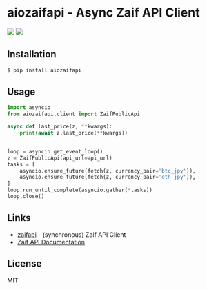# aiozaifapi - Async Zaif API Client

[![](https://travis-ci.org/techbureau/aiozaifapi.svg?branch=master)](https://travis-ci.org/techbureau/aiozaifapi) [![](https://img.shields.io/pypi/v/aiozaifapi.svg)](https://pypi.org/project/aiozaifapi/)


## Installation

```bash
$ pip install aiozaifapi
```


## Usage

```python
import asyncio
from aiozaifapi.client import ZaifPublicApi

async def last_price(z, **kwargs):
    print(await z.last_price(**kwargs))


loop = asyncio.get_event_loop()
z = ZaifPublicApi(api_url=api_url)
tasks = [
    asyncio.ensure_future(fetch(z, currency_pair='btc_jpy')),
    asyncio.ensure_future(fetch(z, currency_pair='eth_jpy')),
]
loop.run_until_complete(asyncio.gather(*tasks))
loop.close()
```

## Links
* [zaifapi](https://github.com/techbureau/zaifapi) - (synchronous) Zaif API Client
* [Zaif API Documentation](https://techbureau-api-document.readthedocs.io/ja/latest/)


## License

MIT
